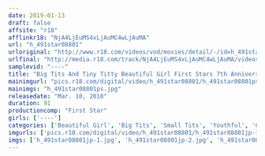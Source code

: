 ```yaml
---
date: 2019-01-13
draft: false
affsite: "r18"
afflinkr18: "NjA4LjEuMS4xLjAuMC4wLjAuMA"
url: "h_491star08801"
urloriginal: "http://www.r18.com/videos/vod/movies/detail/-/id=h_491star08801"
urlfinal: "http://media.r18.com/track/NjA4LjEuMS4xLjAuMC4wLjAuMA/videos/vod/movies/detail/-/id=h_491star08801"
samplevid: "----"
title: "Big Tits And Tiny Titty Beautiful Girl First Stars 7th Anniversary Variety Special All-Time Best 'Secret' Collections"
mainimgurl: "pics.r18.com/digital/video/h_491star08801/h_491star08801ps.jpg"
mainimgs: "h_491star08801ps.jpg"
releasedate: "Mar. 10, 2018"
duration: 91
productioncomp: "First Star"
girls: ['----']
categories: ['Beautiful Girl', 'Big Tits', 'Small Tits', 'Youthful', 'Compilation', 'Hi-Def']
imgurls: ['pics.r18.com/digital/video/h_491star08801/h_491star08801jp-1.jpg', 'pics.r18.com/digital/video/h_491star08801/h_491star08801jp-2.jpg', 'pics.r18.com/digital/video/h_491star08801/h_491star08801jp-3.jpg', 'pics.r18.com/digital/video/h_491star08801/h_491star08801jp-4.jpg', 'pics.r18.com/digital/video/h_491star08801/h_491star08801jp-5.jpg', 'pics.r18.com/digital/video/h_491star08801/h_491star08801jp-6.jpg', 'pics.r18.com/digital/video/h_491star08801/h_491star08801jp-7.jpg', 'pics.r18.com/digital/video/h_491star08801/h_491star08801jp-8.jpg', 'pics.r18.com/digital/video/h_491star08801/h_491star08801jp-9.jpg', 'pics.r18.com/digital/video/h_491star08801/h_491star08801jp-10.jpg', 'pics.r18.com/digital/video/h_491star08801/h_491star08801jp-11.jpg', 'pics.r18.com/digital/video/h_491star08801/h_491star08801jp-12.jpg', 'pics.r18.com/digital/video/h_491star08801/h_491star08801jp-13.jpg', 'pics.r18.com/digital/video/h_491star08801/h_491star08801jp-14.jpg', 'pics.r18.com/digital/video/h_491star08801/h_491star08801jp-15.jpg', 'pics.r18.com/digital/video/h_491star08801/h_491star08801jp-16.jpg', 'pics.r18.com/digital/video/h_491star08801/h_491star08801jp-17.jpg', 'pics.r18.com/digital/video/h_491star08801/h_491star08801jp-18.jpg', 'pics.r18.com/digital/video/h_491star08801/h_491star08801jp-19.jpg', 'pics.r18.com/digital/video/h_491star08801/h_491star08801jp-20.jpg']
imgs: ['h_491star08801jp-1.jpg', 'h_491star08801jp-2.jpg', 'h_491star08801jp-3.jpg', 'h_491star08801jp-4.jpg', 'h_491star08801jp-5.jpg', 'h_491star08801jp-6.jpg', 'h_491star08801jp-7.jpg', 'h_491star08801jp-8.jpg', 'h_491star08801jp-9.jpg', 'h_491star08801jp-10.jpg', 'h_491star08801jp-11.jpg', 'h_491star08801jp-12.jpg', 'h_491star08801jp-13.jpg', 'h_491star08801jp-14.jpg', 'h_491star08801jp-15.jpg', 'h_491star08801jp-16.jpg', 'h_491star08801jp-17.jpg', 'h_491star08801jp-18.jpg', 'h_491star08801jp-19.jpg', 'h_491star08801jp-20.jpg']
---
```

